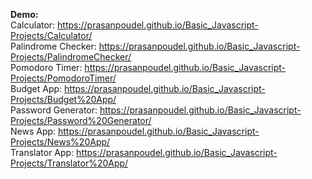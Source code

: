 <b>Demo:</b>
<br/>
Calculator: https://prasanpoudel.github.io/Basic_Javascript-Projects/Calculator/ 
<br/>
Palindrome Checker: https://prasanpoudel.github.io/Basic_Javascript-Projects/PalindromeChecker/ 
<br/>
Pomodoro Timer: https://prasanpoudel.github.io/Basic_Javascript-Projects/PomodoroTimer/
<br/>
Budget App: https://prasanpoudel.github.io/Basic_Javascript-Projects/Budget%20App/
<br/>
Password Generator: https://prasanpoudel.github.io/Basic_Javascript-Projects/Password%20Generator/
<br/>
News App: https://prasanpoudel.github.io/Basic_Javascript-Projects/News%20App/
<br/>
Translator App: https://prasanpoudel.github.io/Basic_Javascript-Projects/Translator%20App/


